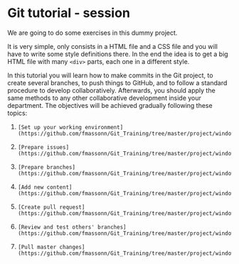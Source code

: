 # Git tutorial - session
We are going to do some exercises in this dummy project.

It is very simple, only consists in a HTML file and a CSS file and you will have to write some style definitions there. In the end the idea is to get a big HTML file with many `<div>` parts, each one in a different style.

In this tutorial you will learn how to make commits in the Git project, to create several branches, to push things to GitHub, and to follow a standard procedure to develop collaboratively. Afterwards, you should apply the same methods to any other collaborative development inside your department. The objectives will be achieved gradually following these topics:

1.     [Set up your working environment](https://github.com/fmassonn/Git_Training/tree/master/project/windows/working_environment)
2.     [Prepare issues](https://github.com/fmassonn/Git_Training/tree/master/project/windows/issues)
3.     [Prepare branches](https://github.com/fmassonn/Git_Training/tree/master/project/windows/branches)
4.     [Add new content](https://github.com/fmassonn/Git_Training/tree/master/project/windows/functions)
5.     [Create pull request](https://github.com/fmassonn/Git_Training/tree/master/project/windows/pull_request)
6.     [Review and test others' branches](https://github.com/fmassonn/Git_Training/tree/master/project/windows/review)
7.     [Pull master changes](https://github.com/fmassonn/Git_Training/tree/master/project/windows/pull_master)
